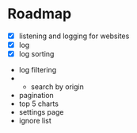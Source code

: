 # Roadmap
- [x] listening and logging for websites
- [x] log
- [x] log sorting
- log filtering
- - search by origin
- pagination
- top 5 charts
- settings page
- ignore list